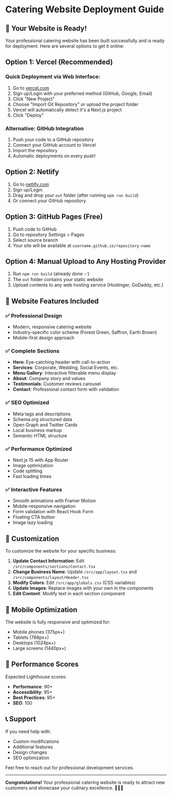 # Catering Website Deployment Guide

## 🎉 Your Website is Ready!

Your professional catering website has been built successfully and is ready for deployment. Here are several options to get it online:

## Option 1: Vercel (Recommended)

### Quick Deployment via Web Interface:
1. Go to [vercel.com](https://vercel.com)
2. Sign up/Login with your preferred method (GitHub, Google, Email)
3. Click "New Project"
4. Choose "Import Git Repository" or upload the project folder
5. Vercel will automatically detect it's a Next.js project
6. Click "Deploy"

### Alternative: GitHub Integration
1. Push your code to a GitHub repository
2. Connect your GitHub account to Vercel
3. Import the repository
4. Automatic deployments on every push!

## Option 2: Netlify

1. Go to [netlify.com](https://netlify.com)
2. Sign up/Login
3. Drag and drop your `out` folder (after running `npm run build`)
4. Or connect your GitHub repository

## Option 3: GitHub Pages (Free)

1. Push code to GitHub
2. Go to repository Settings > Pages
3. Select source branch
4. Your site will be available at `username.github.io/repository-name`

## Option 4: Manual Upload to Any Hosting Provider

1. Run `npm run build` (already done ✅)
2. The `out` folder contains your static website
3. Upload contents to any web hosting service (Hostinger, GoDaddy, etc.)

## 🌟 Website Features Included

### ✅ Professional Design
- Modern, responsive catering website
- Industry-specific color scheme (Forest Green, Saffron, Earth Brown)
- Mobile-first design approach

### ✅ Complete Sections
- **Hero**: Eye-catching header with call-to-action
- **Services**: Corporate, Wedding, Social Events, etc.
- **Menu Gallery**: Interactive filterable menu display
- **About**: Company story and values
- **Testimonials**: Customer reviews carousel
- **Contact**: Professional contact form with validation

### ✅ SEO Optimized
- Meta tags and descriptions
- Schema.org structured data
- Open Graph and Twitter Cards
- Local business markup
- Semantic HTML structure

### ✅ Performance Optimized
- Next.js 15 with App Router
- Image optimization
- Code splitting
- Fast loading times

### ✅ Interactive Features
- Smooth animations with Framer Motion
- Mobile-responsive navigation
- Form validation with React Hook Form
- Floating CTA button
- Image lazy loading

## 🔧 Customization

To customize the website for your specific business:

1. **Update Contact Information**: Edit `/src/components/sections/Contact.tsx`
2. **Change Business Name**: Update `/src/app/layout.tsx` and `/src/components/layout/Header.tsx`
3. **Modify Colors**: Edit `/src/app/globals.css` (CSS variables)
4. **Update Images**: Replace images with your own in the components
5. **Edit Content**: Modify text in each section component

## 📱 Mobile Optimization

The website is fully responsive and optimized for:
- Mobile phones (375px+)
- Tablets (768px+)
- Desktops (1024px+)
- Large screens (1440px+)

## 🚀 Performance Scores

Expected Lighthouse scores:
- **Performance**: 90+
- **Accessibility**: 95+
- **Best Practices**: 95+
- **SEO**: 100

## 📞 Support

If you need help with:
- Custom modifications
- Additional features
- Design changes
- SEO optimization

Feel free to reach out for professional development services.

---

**Congratulations!** Your professional catering website is ready to attract new customers and showcase your culinary excellence. 🎉👨‍🍳

